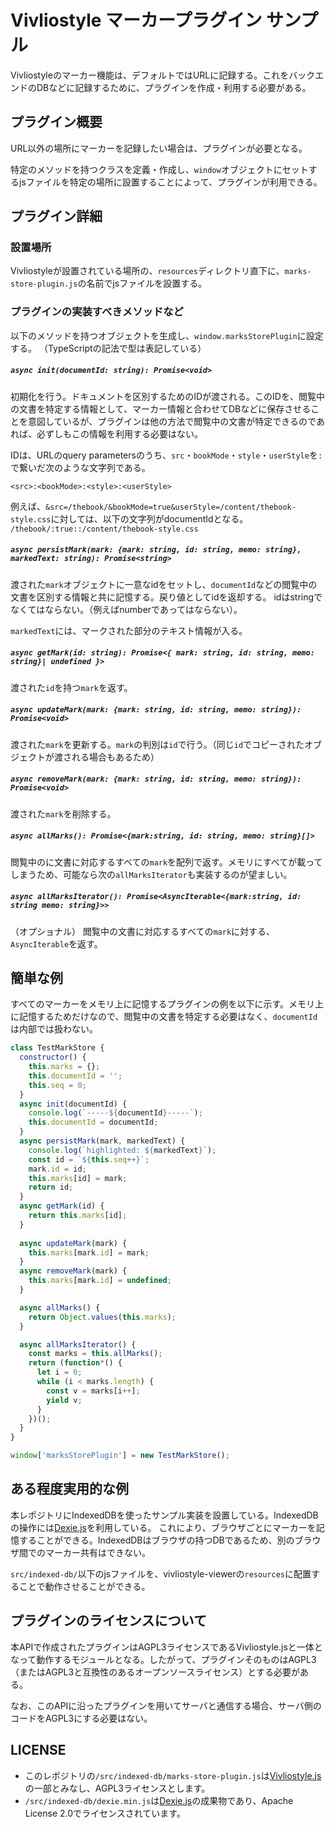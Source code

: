 # Vivliostyle マーカープラグイン サンプル

Vivliostyleのマーカー機能は、デフォルトではURLに記録する。これをバックエンドのDBなどに記録するために、プラグインを作成・利用する必要がある。

## プラグイン概要

URL以外の場所にマーカーを記録したい場合は、プラグインが必要となる。

特定のメソッドを持つクラスを定義・作成し、`window`オブジェクトにセットするjsファイルを特定の場所に設置することによって、プラグインが利用できる。

## プラグイン詳細

### 設置場所

Vivliostyleが設置されている場所の、`resources`ディレクトリ直下に、`marks-store-plugin.js`の名前でjsファイルを設置する。

### プラグインの実装すべきメソッドなど

以下のメソッドを持つオブジェクトを生成し、`window.marksStorePlugin`に設定する。
（TypeScriptの記法で型は表記している）

##### `async init(documentId: string): Promise<void>` 

初期化を行う。ドキュメントを区別するためのIDが渡される。このIDを、閲覧中の文書を特定する情報として、マーカー情報と合わせてDBなどに保存させることを意図しているが、プラグインは他の方法で閲覧中の文書が特定できるのであれば、必ずしもこの情報を利用する必要はない。

IDは、URLのquery parametersのうち、`src`・`bookMode`・`style`・`userStyle`を`:`で繋いだ次のような文字列である。

`<src>:<bookMode>:<style>:<userStyle>`

例えば、`&src=/thebook/&bookMode=true&userStyle=/content/thebook-style.css`に対しては、以下の文字列がdocumentIdとなる。
`/thebook/:true::/content/thebook-style.css`

##### `async persistMark(mark: {mark: string, id: string, memo: string}, markedText: string): Promise<string>`

渡された`mark`オブジェクトに一意なidをセットし、`documentId`などの閲覧中の文書を区別する情報と共に記憶する。戻り値としてidを返却する。
idはstringでなくてはならない。（例えばnumberであってはならない）。

`markedText`には、マークされた部分のテキスト情報が入る。

##### `async getMark(id: string): Promise<{ mark: string, id: string, memo: string}| undefined }>`

渡された`id`を持つ`mark`を返す。

##### `async updateMark(mark: {mark: string, id: string, memo: string}): Promise<void>`

渡された`mark`を更新する。`mark`の判別は`id`で行う。（同じ`id`でコピーされたオブジェクトが渡される場合もあるため）

##### `async removeMark(mark: {mark: string, id: string, memo: string}): Promise<void>`

渡された`mark`を削除する。

##### `async allMarks(): Promise<{mark:string, id: string, memo: string}[]>`

閲覧中のに文書に対応するすべての`mark`を配列で返す。メモリにすべてが載ってしまうため、可能なら次の`allMarksIterator`も実装するのが望ましい。

##### `async allMarksIterator(): Promise<AsyncIterable<{mark:string, id: string memo: string}>>` 

（オプショナル） 閲覧中の文書に対応するすべての`mark`に対する、`AsyncIterable`を返す。

## 簡単な例

すべてのマーカーをメモリ上に記憶するプラグインの例を以下に示す。メモリ上に記憶するためだけなので、閲覧中の文書を特定する必要はなく、`documentId`は内部では扱わない。

``` javascript
class TestMarkStore {
  constructor() {
    this.marks = {};
    this.documentId = '';
    this.seq = 0;
  }
  async init(documentId) {
    console.log(`-----${documentId}-----`);
    this.documentId = documentId;
  }
  async persistMark(mark, markedText) {
    console.log(`highlighted: ${markedText}`);
    const id = `${this.seq++}`;
    mark.id = id;
    this.marks[id] = mark;
    return id;
  }
  async getMark(id) {
    return this.marks[id];
  }
  
  async updateMark(mark) {
    this.marks[mark.id] = mark;
  }
  async removeMark(mark) {
    this.marks[mark.id] = undefined;
  }

  async allMarks() {
    return Object.values(this.marks);
  }

  async allMarksIterator() {
    const marks = this.allMarks();
    return (function*() {
      let i = 0;
      while (i < marks.length) {
        const v = marks[i++];
        yield v;
      }
    })();
  }
}

window['marksStorePlugin'] = new TestMarkStore();
```

## ある程度実用的な例

本レポジトリにIndexedDBを使ったサンプル実装を設置している。IndexedDBの操作には[Dexie.js](https://dexie.org)を利用している。
これにより、ブラウザごとにマーカーを記憶することができる。IndexedDBはブラウザの持つDBであるため、別のブラウザ間でのマーカー共有はできない。

`src/indexed-db/`以下のjsファイルを、vivliostyle-viewerの`resources`に配置することで動作させることができる。

## プラグインのライセンスについて

本APIで作成されたプラグインはAGPL3ライセンスであるVivliostyle.jsと一体となって動作するモジュールとなる。したがって、プラグインそのものはAGPL3（またはAGPL3と互換性のあるオープンソースライセンス）とする必要がある。

なお、このAPIに沿ったプラグインを用いてサーバと通信する場合、サーバ側のコードをAGPL3にする必要はない。

## LICENSE

* このレポジトリの`/src/indexed-db/marks-store-plugin.js`は[Vivliostyle.js](https://github.com/vivliostyle/vivliostyle.js)の一部とみなし、AGPL3ライセンスとします。
* `/src/indexed-db/dexie.min.js`は[Dexie.js](https://dexie.org)の成果物であり、Apache License 2.0でライセンスされています。
